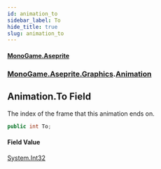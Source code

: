 ```yaml
---
id: animation_to
sidebar_label: To
hide_title: true
slug: animation_to
---
```

#### [MonoGame.Aseprite](index 'index')
### [MonoGame.Aseprite.Graphics](monogame_aseprite_graphics 'MonoGame.Aseprite.Graphics').[Animation](animation 'MonoGame.Aseprite.Graphics.Animation')
## Animation.To Field
The index of the frame that this animation ends on.  
```csharp
public int To;
```
#### Field Value
[System.Int32](https://docs.microsoft.com/en-us/dotnet/api/System.Int32 'System.Int32')  
